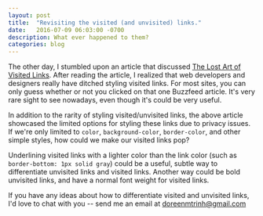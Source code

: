 ```yaml
---
layout: post
title:  "Revisiting the visited (and unvisited) links."
date:   2016-07-09 06:03:00 -0700
description: What ever happened to them?
categories: blog
---
```


The other day, I stumbled upon an article that discussed [The Lost Art of Visited Links][lost-art-visited]. After reading the article, I realized that web developers and designers really have ditched styling visited links. For most sites, you can only guess whether or not you clicked on that one Buzzfeed article. It's very rare sight to see nowadays, even though it's could be very useful.

In addition to the rarity of styling visited/unvisited links, the above article showcased the limited options for styling these links due to privacy issues. If we're only limited to <code>color</code>, <code>background-color</code>, <code>border-color</code>, and other simple styles, how could we make our visited links pop?

Underlining visited links with a lighter color than the link color (such as <code>border-bottom: 1px solid gray</code>) could be a useful, subtle way to differentiate unvisited links and visited links. Another way could be bold unvisited links, and have a normal font weight for visited links.

If you have any ideas about how to differentiate visited and unvisited links, I'd love to chat with you -- send me an email at <a href="mailto:doreenmtrinh@gmail.com">doreenmtrinh@gmail.com</a>





[lost-art-visited]:           http://jgthms.com/the-lost-art-of-visited-links.html
